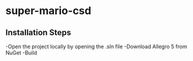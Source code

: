 # super-mario-csd

## Installation Steps
-Open the project locally by opening the .sln file
-Download Allegro 5 from NuGet
-Build
